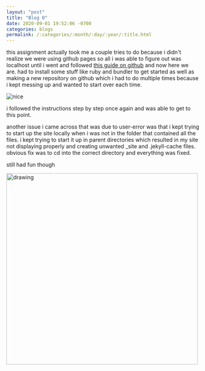 ```yaml
---
layout: "post"
title: "Blog 0"
date: 2020-09-01 19:52:06 -0700
categories: blogs
permalink: /:categories/:month/:day/:year/:title.html
---
```

this assignment actually took me a couple tries to do because i
didn't realize we were using github pages so all i was able to 
figure out was localhost until i went and followed [this guide on
github](https://docs.github.com/en/github/working-with-github-pages/creating-a-github-pages-site-with-jekyll) and now here we are. had to install some stuff like ruby and bundler to get started as well as
making a new repository on github which i had to do multiple times
because i kept messing up and wanted to start over each time. 

![nice](https://i.gifer.com/7TWz.gif)

i followed the instructions step by step once again and was able to get to this point.

another issue i came across that was due to user-error was that i kept
trying to start up the site locally when i was not in the folder that
contained all the files. i kept trying to start it up in parent
directories which resulted in my site not displaying properly and
creating unwanted _site and .jekyll-cache files. obvious fix was to
cd into the correct directory and everything was fixed.

still had fun though

<img src="https://i.ytimg.com/vi/OKJQTe1TfRQ/maxresdefault.jpg" alt="drawing" width="500"/>